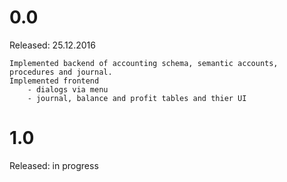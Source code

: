 
# 0.0
Released: 25.12.2016

	Implemented backend of accounting schema, semantic accounts, procedures and journal.
	Implemented frontend
	    - dialogs via menu
	    - journal, balance and profit tables and thier UI

# 1.0
Released: in progress